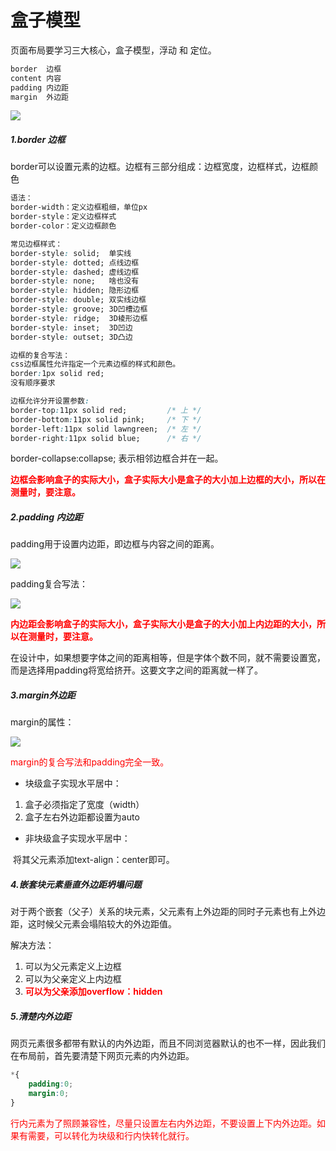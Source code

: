 # **盒子模型**

页面布局要学习三大核心，盒子模型，浮动 和 定位。

```css
border	边框 
content 内容
padding 内边距
margin  外边距
```

![](https://pic.imgdb.cn/item/66bf41f0d9c307b7e9adbdb6.png)

##### 1.border 边框

border可以设置元素的边框。边框有三部分组成：边框宽度，边框样式，边框颜色

```css
语法：
border-width：定义边框粗细，单位px
border-style：定义边框样式
border-color：定义边框颜色
```

```css
常见边框样式：
border-style: solid;  单实线
border-style: dotted; 点线边框
border-style: dashed; 虚线边框
border-style: none;   啥也没有
border-style: hidden; 隐形边框
border-style: double; 双实线边框
border-style: groove; 3D凹槽边框
border-style: ridge;  3D棱形边框
border-style: inset;  3D凹边
border-style: outset; 3D凸边
```

```css
边框的复合写法：
css边框属性允许指定一个元素边框的样式和颜色。
border:1px solid red;
没有顺序要求
```

```css
边框允许分开设置参数:
border-top:11px solid red;		   /* 上 */
border-bottom:11px solid pink;     /* 下 */
border-left:11px solid lawngreen;  /* 左 */
border-right:11px solid blue;      /* 右 */
```

border-collapse:collapse;   表示相邻边框合并在一起。

<font color="red">**边框会影响盒子的实际大小，盒子实际大小是盒子的大小加上边框的大小，所以在测量时，要注意。**</font>





##### 2.padding 内边距

padding用于设置内边距，即边框与内容之间的距离。

![](https://pic.imgdb.cn/item/66bf4155d9c307b7e9ad18d0.png)

padding复合写法：

![](https://pic.imgdb.cn/item/66bf4173d9c307b7e9ad39ae.png)

<font color="red">**内边距会影响盒子的实际大小，盒子实际大小是盒子的大小加上内边距的大小，所以在测量时，要注意。**</font>

在设计中，如果想要字体之间的距离相等，但是字体个数不同，就不需要设置宽，而是选择用padding将宽给挤开。这要文字之间的距离就一样了。





##### 3.margin外边距

margin的属性：

![](https://pic.imgdb.cn/item/66bf4137d9c307b7e9acfd3b.png)

<font color = "red">margin的复合写法和padding完全一致。</font>

- 块级盒子实现水平居中：

1. 盒子必须指定了宽度（width）
2. 盒子左右外边距都设置为auto

- 非块级盒子实现水平居中：

​			将其父元素添加text-align：center即可。

##### 4.嵌套块元素垂直外边距坍塌问题

对于两个嵌套（父子）关系的块元素，父元素有上外边距的同时子元素也有上外边距，这时候父元素会塌陷较大的外边距值。

解决方法：

1. 可以为父元素定义上边框
2. 可以为父亲定义上内边框
3. <font color="red">**可以为父亲添加overflow：hidden**</font>

##### 5.清楚内外边距

网页元素很多都带有默认的内外边距，而且不同浏览器默认的也不一样，因此我们在布局前，首先要清楚下网页元素的内外边距。

```css
*{
    padding:0;
    margin:0;
}
```

<font color="red">行内元素为了照顾兼容性，尽量只设置左右内外边距，不要设置上下内外边距。如果有需要，可以转化为块级和行内快转化就行。</font>

